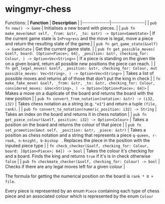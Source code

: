 # wingmyr-chess

Functions:
| **Function** | **Description** |
|--------------|-----------------|
| `pub fn new() -> Game` | Initialises a new board with pieces. |
| `pub fn make_move(&mut self, _from: &str, _to: &str) -> Option<GameState>` | If the current game state is `InProgress` and the move is legal, move a piece and return the resulting state of the game.|
| `pub fn get_game_state(&self) -> GameState` | Get the current game state. |
| `pub fn get_possible_moves( &self, board: [Option<Piece>; 64], _position: &str, checking_for: Colour, ) -> Option<Vec<String>>` | If a piece is standing on the given tile on a given board, return all possible new positions the piece can reach. |
| `fn get_legal_moves( &self, _position: &str, checking_for: Colour, mut possible_moves: Vec<String>, ) -> Option<Vec<String>>` | Takes a list of possible moves and returns all of those that don't put the king in check |
| `fn make_fake_move( &self, _from: &str, _to: &str, checking_for: Colour, considered_moves: &Vec<String>, ) -> Option<[Option<Piece>; 64]>` | Makes a move on a duplicate of the board and returns the board with the new position |
| `pub fn convert_from_notation(notation: &str) -> (i32, i32)` | Takes chess notation as a string (e.g. `"e1"`) and return a tuple `(file, rank)`. |
| `pub fn convert_to_notation(numeric_position: i32) -> String` | Takes an index on the board and returns it in chess notation |
| `pub fn get_piece_colour(&self, position: i32) -> Option<Colour>` | Takes a position on the board and returns the colour of that piece |
| `pub fn set_promotion(&mut self, _position: &str, _piece: &str)` | Takes a position as chess notation and a string that represents a piece `q-queen, r-rook, n-knight, b-bishop ` . Replaces the piece in the position with the inputed piece type |
| `fn check_checker(&self, checking_for: Colour, board: [Option<Piece>; 64]) -> bool` | Takes the colour it's checking for and a board. Finds the king and returns `true` if  it's is in check otherwise `false` |
| `pub fn checkmate_checker(&self, checking_for: Colour) -> bool` | Checks if there are any legal moves left for a given colour |

The formula for getting the numerical position on the board is `rank * 8 + file`.

Every piece is represented by an enum `Piece` containing each type of chess piece and an associated colour which is represented by the enum `Colour`
